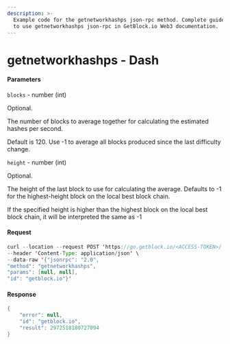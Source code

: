 ```yaml
---
description: >-
  Example code for the getnetworkhashps json-rpc method. Сomplete guide on how
  to use getnetworkhashps json-rpc in GetBlock.io Web3 documentation.
---
```


# getnetworkhashps - Dash

#### Parameters

`blocks` - number (int)

Optional.

The number of blocks to average together for calculating the estimated hashes per second.

Default is 120. Use -1 to average all blocks produced since the last difficulty change.

`height` - number (int)

Optional.

The height of the last block to use for calculating the average. Defaults to -1 for the highest-height block on the local best block chain.

If the specified height is higher than the highest block on the local best block chain, it will be interpreted the same as -1

#### Request

```java
curl --location --request POST 'https://go.getblock.io/<ACCESS-TOKEN>/' \
--header 'Content-Type: application/json' \
--data-raw '{"jsonrpc": "2.0",
"method": "getnetworkhashps",
"params": [null, null],
"id": "getblock.io"}'
```

#### Response

```java
{
    "error": null,
    "id": "getblock.io",
    "result": 2972518180727094
}
```
